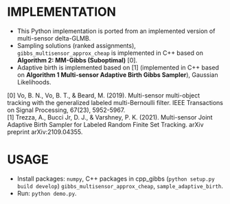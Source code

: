 IMPLEMENTATION
========================
- This Python implementation is ported from an implemented version of multi-sensor delta-GLMB.
- Sampling solutions (ranked assignments), `gibbs_multisensor_approx_cheap` is implemented in C++ based on __Algorithm 2: MM-Gibbs (Suboptimal)__ [0].  
- Adaptive birth is implemented based on [1] (implemented in C++ based on __Algorithm 1 Multi-sensor Adaptive Birth Gibbs Sampler__), Gaussian Likelihoods.

[0] Vo, B. N., Vo, B. T., & Beard, M. (2019). Multi-sensor multi-object tracking with the generalized labeled multi-Bernoulli filter. IEEE Transactions on Signal Processing, 67(23), 5952-5967.  
[1] Trezza, A., Bucci Jr, D. J., & Varshney, P. K. (2021). Multi-sensor Joint Adaptive Birth Sampler for Labeled Random Finite Set Tracking. arXiv preprint arXiv:2109.04355.  

USAGE
=====
- Install packages: `numpy`, C++ packages in cpp_gibbs (`python setup.py build develop`) `gibbs_multisensor_approx_cheap`, `sample_adaptive_birth`.  
- Run: `python demo.py`.
